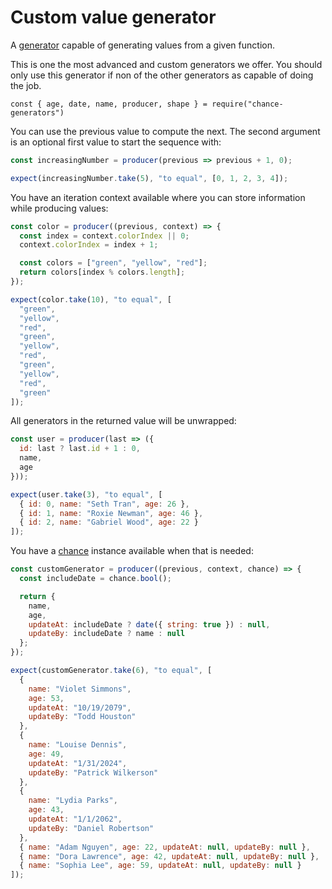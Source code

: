 # Custom value generator

A [generator](../generator/) capable of generating values from a given function.

This is one the most advanced and custom generators we offer. You should only
use this generator if non of the other generators as capable of doing the job.

```js#evaluate:false
const { age, date, name, producer, shape } = require("chance-generators")
```

You can use the previous value to compute the next. The second argument is an
optional first value to start the sequence with:

```js
const increasingNumber = producer(previous => previous + 1, 0);

expect(increasingNumber.take(5), "to equal", [0, 1, 2, 3, 4]);
```

You have an iteration context available where you can store information while
producing values:

```js
const color = producer((previous, context) => {
  const index = context.colorIndex || 0;
  context.colorIndex = index + 1;

  const colors = ["green", "yellow", "red"];
  return colors[index % colors.length];
});

expect(color.take(10), "to equal", [
  "green",
  "yellow",
  "red",
  "green",
  "yellow",
  "red",
  "green",
  "yellow",
  "red",
  "green"
]);
```

All generators in the returned value will be unwrapped:

```js
const user = producer(last => ({
  id: last ? last.id + 1 : 0,
  name,
  age
}));

expect(user.take(3), "to equal", [
  { id: 0, name: "Seth Tran", age: 26 },
  { id: 1, name: "Roxie Newman", age: 46 },
  { id: 2, name: "Gabriel Wood", age: 22 }
]);
```

You have a [chance](http://chancejs.com/) instance available when that is
needed:

```js
const customGenerator = producer((previous, context, chance) => {
  const includeDate = chance.bool();

  return {
    name,
    age,
    updateAt: includeDate ? date({ string: true }) : null,
    updateBy: includeDate ? name : null
  };
});

expect(customGenerator.take(6), "to equal", [
  {
    name: "Violet Simmons",
    age: 53,
    updateAt: "10/19/2079",
    updateBy: "Todd Houston"
  },
  {
    name: "Louise Dennis",
    age: 49,
    updateAt: "1/31/2024",
    updateBy: "Patrick Wilkerson"
  },
  {
    name: "Lydia Parks",
    age: 43,
    updateAt: "1/1/2062",
    updateBy: "Daniel Robertson"
  },
  { name: "Adam Nguyen", age: 22, updateAt: null, updateBy: null },
  { name: "Dora Lawrence", age: 42, updateAt: null, updateBy: null },
  { name: "Sophia Lee", age: 59, updateAt: null, updateBy: null }
]);
```
